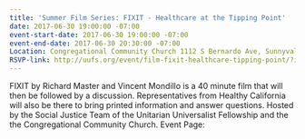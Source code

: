 ```yaml
---
title: 'Summer Film Series: FIXIT - Healthcare at the Tipping Point'
date: 2017-06-30 19:00:00 -07:00
event-start-date: 2017-06-30 19:00:00 -07:00
event-end-date: 2017-06-30 20:30:00 -07:00
Location: Congregational Community Church 1112 S Bernardo Ave, Sunnyvale, CA 94087
RSVP-link: http://uufs.org/event/film-fixit-healthcare-tipping-point/?instance_id=5473
---
```


FIXIT by Richard Master and Vincent Mondillo is a 40 minute film that will then be followed by a discussion. Representatives from Healthy California will also be there to bring printed information and answer questions. Hosted by the Social Justice Team of the Unitarian Universalist Fellowship and the the Congregational Community Church.
Event Page: 
